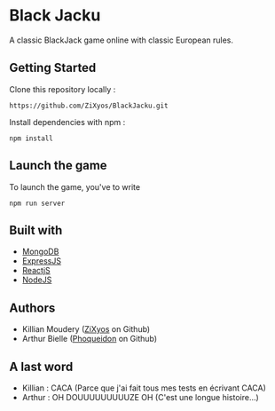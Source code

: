 # Black Jacku
A classic BlackJack game online with classic European rules.
## Getting Started
Clone this repository locally :
```
https://github.com/ZiXyos/BlackJacku.git
```
Install dependencies with npm :
```
npm install
```
## Launch the game
To launch the game, you've to write
```
npm run server
```
## Built with
- [MongoDB](https://fr.wikipedia.org/wiki/MongoDB)
- [ExpressJS](https://fr.wikipedia.org/wiki/Express.js)
- [ReactjS](https://fr.wikipedia.org/wiki/React.js)
- [NodeJS](https://fr.wikipedia.org/wiki/Node.js)

## Authors
- Killian Moudery ([ZiXyos](https://github.com/ZiXyos) on Github)
- Arthur Bielle  ([Phoqueidon](https://github.com/Phoqueidon) on Github)

## A last word
- Killian : CACA (Parce que j'ai fait tous mes tests en écrivant CACA)
- Arthur : OH DOUUUUUUUUUZE OH (C'est une longue histoire...)